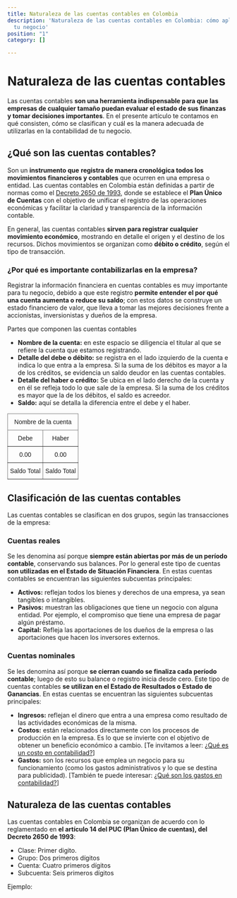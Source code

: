 ```yaml
---
title: Naturaleza de las cuentas contables en Colombia
description: 'Naturaleza de las cuentas contables en Colombia: cómo aplicarlas en
  tu negocio'
position: "1"
category: []

---
```

# Naturaleza de las cuentas contables

Las cuentas contables **son una herramienta indispensable para que las empresas de cualquier tamaño puedan evaluar el estado de sus finanzas** **y tomar decisiones importantes**. En el presente artículo te contamos en qué consisten, cómo se clasifican y cuál es la manera adecuada de utilizarlas en la contabilidad de tu negocio.

## ¿Qué son las cuentas contables?

Son un **instrumento que** **registra de manera cronológica todos los movimientos financieros y contables** que ocurren en una empresa o entidad. Las cuentas contables en Colombia están definidas a partir de normas como el [Decreto 2650 de 1993](https://incp.org.co/Site/productosyservicios/legislativa/2650.htm), donde se establece el **Plan Único de Cuentas** con el objetivo de unificar el registro de las operaciones económicas y facilitar la claridad y transparencia de la información contable.

En general, las cuentas contables **sirven para registrar cualquier movimiento económico**, mostrando en detalle el origen y el destino de los recursos. Dichos movimientos se organizan como **débito o crédito**, según el tipo de transacción.

### ¿Por qué es importante contabilizarlas en la empresa?

Registrar la información financiera en cuentas contables es muy importante para tu negocio, debido a que este registro **permite entender el por qué una cuenta aumenta o reduce su saldo**; con estos datos se construye un estado financiero de valor, que lleva a tomar las mejores decisiones frente a accionistas, inversionistas y dueños de la empresa.

Partes que componen las cuentas contables

* **Nombre de la cuenta:** en este espacio se diligencia el titular al que se refiere la cuenta que estamos registrando.
* **Detalle del debe o débito:** se registra en el lado izquierdo de la cuenta e indica lo que entra a la empresa. Si la suma de los débitos es mayor a la de los créditos, se evidencia un saldo deudor en las cuentas contables.
* **Detalle del haber o crédito:** Se ubica en el lado derecho de la cuenta y en él se refleja todo lo que sale de la empresa. Si la suma de los créditos es mayor que la de los débitos, el saldo es acreedor.
* **Saldo:** aquí se detalla la diferencia entre el debe y el haber.

<style type="text/css">
.tg  {border-collapse:collapse;border-spacing:0;}
.tg td{border-color:black;border-style:solid;border-width:1px;font-family:Arial, sans-serif;font-size:14px;
overflow:hidden;padding:10px 5px;word-break:normal;}
.tg th{border-color:black;border-style:solid;border-width:1px;font-family:Arial, sans-serif;font-size:14px;
font-weight:normal;overflow:hidden;padding:10px 5px;word-break:normal;}
.tg .tg-c3ow{border-color:inherit;text-align:center;vertical-align:top}
</style>
<table class="tg">
<thead>
<tr>
<th class="tg-c3ow" colspan="2">Nombre de la cuenta</th>
</tr>
</thead>
<tbody>
<tr>
<td class="tg-c3ow">Debe</td>
<td class="tg-c3ow">Haber</td>
</tr>
<tr>
<td class="tg-c3ow">0.00</td>
<td class="tg-c3ow">0.00</td>
</tr>
<tr>
<td class="tg-c3ow">Saldo Total</td>
<td class="tg-c3ow">Saldo Total</td>
</tr>
</tbody>
</table>

## Clasificación de las cuentas contables

Las cuentas contables se clasifican en dos grupos, según las transacciones de la empresa:

### Cuentas reales

Se les denomina así porque **siempre están abiertas por más de un período contable**, conservando sus balances. Por lo general este tipo de cuentas **son utilizadas en el Estado de Situación Financiera**. En estas cuentas contables se encuentran las siguientes subcuentas principales:

* **Activos:** reflejan todos los bienes y derechos de una empresa, ya sean tangibles o intangibles.
* **Pasivos:** muestran las obligaciones que tiene un negocio con alguna entidad. Por ejemplo, el compromiso que tiene una empresa de pagar algún préstamo.
* **Capital:** Refleja las aportaciones de los dueños de la empresa o las aportaciones que hacen los inversores externos.

### Cuentas nominales

Se les denomina así porque **se cierran cuando se finaliza cada período contable**; luego de esto su balance o registro inicia desde cero. Este tipo de cuentas contables **se utilizan en el Estado de Resultados o Estado de Ganancias**. En estas cuentas se encuentran las siguientes subcuentas principales:

* **Ingresos:** reflejan el dinero que entra a una empresa como resultado de las actividades económicas de la misma.
* **Costos:** están relacionados directamente con los procesos de producción en la empresa. Es lo que se invierte con el objetivo de obtener un beneficio económico a cambio. \[Te invitamos a leer: [¿Qué es un costo en contabilidad?](https://www.siigo.com/blog/empresario/que-es-un-costo-en-contabilidad/)\]
* **Gastos:** son los recursos que emplea un negocio para su funcionamiento (como los gastos administrativos y lo que se destina para publicidad). \[También te puede interesar: [¿Qué son los gastos en contabilidad?](https://www.siigo.com/blog/que-son-los-gastos-en-contabilidad/)\]

## Naturaleza de las cuentas contables

Las cuentas contables en Colombia se organizan de acuerdo con lo reglamentado en **el artículo 14 del PUC (Plan Único de cuentas), del Decreto 2650 de 1993**:

* Clase: Primer digito.
* Grupo: Dos primeros dígitos
* Cuenta: Cuatro primeros dígitos
* Subcuenta: Seis primeros dígitos

Ejemplo: